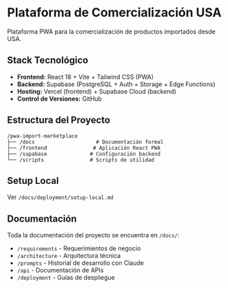 # Plataforma de Comercialización USA

Plataforma PWA para la comercialización de productos importados desde USA.

## Stack Tecnológico

- **Frontend:** React 18 + Vite + Tailwind CSS (PWA)
- **Backend:** Supabase (PostgreSQL + Auth + Storage + Edge Functions)
- **Hosting:** Vercel (frontend) + Supabase Cloud (backend)
- **Control de Versiones:** GitHub

## Estructura del Proyecto
```
/pwa-import-marketplace
├── /docs                    # Documentación formal
├── /frontend               # Aplicación React PWA
├── /supabase              # Configuración backend
└── /scripts               # Scripts de utilidad
```

## Setup Local

Ver `/docs/deployment/setup-local.md`

## Documentación

Toda la documentación del proyecto se encuentra en `/docs/`:
- `/requirements` - Requerimientos de negocio
- `/architecture` - Arquitectura técnica
- `/prompts` - Historial de desarrollo con Claude
- `/api` - Documentación de APIs
- `/deployment` - Guías de despliegue
